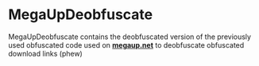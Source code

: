 # MegaUpDeobfuscate
MegaUpDeobfuscate contains the deobfuscated version of the previously used obfuscated code used on **[megaup.net](https://megaup.net)** to deobfuscate obfuscated download links (phew)